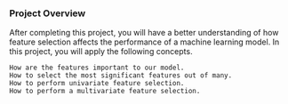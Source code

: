 ### Project Overview

 After completing this project, you will have a better understanding of how feature selection affects the performance of a machine learning model. In this project, you will apply the following concepts.

    How are the features important to our model.
    How to select the most significant features out of many.
    How to perform univariate feature selection.
    How to perform a multivariate feature selection.



